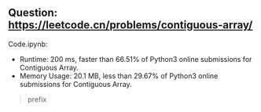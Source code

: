 ## Question: https://leetcode.cn/problems/contiguous-array/

Code.ipynb:
* Runtime: 200 ms, faster than 66.51% of Python3 online submissions for Contiguous Array.
* Memory Usage: 20.1 MB, less than 29.67% of Python3 online submissions for Contiguous Array.
> prefix
